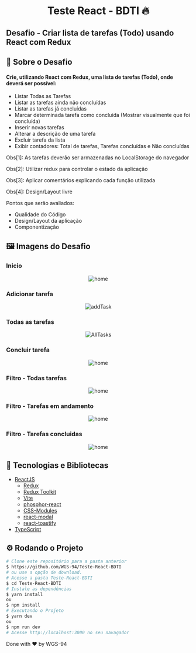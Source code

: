 <!-- Title -->
<h1 align="center"> Teste React - BDTI 🔥</h1>

<!-- Subtitle -->
<h2> Desafio - Criar lista de tarefas (Todo) usando React com Redux</h2>

<!-- Badges 
<p align="center">
  <a href="https://rocketseat.com.br">
    <img alt="Made by Rocketseat" src="https://img.shields.io/badge/made%20by-Rocketseat-%2306b656?style=flat-square">
  </a>
  <img alt="GitHub language count" src="https://img.shields.io/github/languages/count/brunoemferreira/rocketseat-ignite-dt-money?color=%2304D361?style=flat-square">
  <img alt="Repository size" src="https://img.shields.io/github/repo-size/brunoemferreira/rocketseat-ignite-dt-money?style=flat-square">
  <img alt="GitHub last commit" src="https://img.shields.io/github/last-commit/brunoemferreira/rocketseat-ignite-dt-money?style=flat-square">
</p>-->

<!-- Sobre o Projeto -->
## 🚀 Sobre o Desafio

#### Crie, utilizando React com Redux, uma lista de tarefas (Todo), onde deverá ser possível:

- Listar Todas as Tarefas
- Listar as tarefas ainda não concluídas
- Listar as tarefas já concluídas
- Marcar determinada tarefa como concluída (Mostrar visualmente que foi concluída)
- Inserir novas tarefas
- Alterar a descrição de uma tarefa
- Excluir tarefa da lista
- Exibir contadores: Total de tarefas, Tarefas concluídas e Não concluídas

Obs[1]: As tarefas deverão ser armazenadas no LocalStorage do navegador

Obs[2]: Utilizar redux para controlar o estado da aplicação

Obs[3]: Aplicar comentários explicando cada função utilizada

Obs[4]: Design/Layout livre

Pontos que serão avaliados:
- Qualidade do Código
- Design/Layout da aplicação
- Componentização

<!-- https://github.com/BDTI/teste-react -->

## 🖼️ Imagens do Desafio
<!--
![concludedTasks]()
![deleteAllTask](https://user-images.githubusercontent.com/87288949/202867459-feb613dd-5d18-41e1-aeea-125df5b770d1.PNG)
![deleteTask](https://user-images.githubusercontent.com/87288949/202867460-b8d7aa85-f238-418d-8c87-1268f2b92a18.PNG)
![deleteTaskMessage](https://user-images.githubusercontent.com/87288949/202867461-d4c22dca-bf89-4773-88f9-afa1a7e9d9a7.PNG)
![emptyFieldTask](https://user-images.githubusercontent.com/87288949/202867462-c4228b30-ba2c-4f9b-bc55-7c517763e09c.PNG)
![tasksInProgress]() -->

### Inicio
<div align="center">
  <img src="https://user-images.githubusercontent.com/87288949/202867463-e2ef9b8b-fe24-4dae-baff-15a8ed6dd49c.PNG" alt="home">
</div>

### Adicionar tarefa
<div align="center">
  <img src="https://user-images.githubusercontent.com/87288949/202867454-9a8c358b-eda7-49b0-aff7-05ec3d4c7523.PNG" alt="addTask">
</div>

### Todas as tarefas
<div align="center">
  <img src="https://user-images.githubusercontent.com/87288949/202867456-020d6c30-4b69-4e32-bfd4-7694719d6504.PNG" alt="AllTasks">
</div>

### Concluir tarefa
<div align="center">
  <img src="https://user-images.githubusercontent.com/87288949/202867457-0262e525-d510-4a19-b501-ab79f7d29e7d.PNG" alt="home">
</div>

### Filtro - Todas tarefas

<div align="center">
  <img src="https://user-images.githubusercontent.com/87288949/202867454-9a8c358b-eda7-49b0-aff7-05ec3d4c7523.PNG" alt="home">
</div>

### Filtro - Tarefas em andamento
<div align="center">
  <img src="https://user-images.githubusercontent.com/87288949/202867466-d91cc49f-87ca-4d0e-892e-a6bd4b0ffffb.PNG" alt="home">
</div>

### Filtro - Tarefas concluidas
<div align="center">
  <img src="https://user-images.githubusercontent.com/87288949/202867458-935a34e1-1375-4c6b-8317-3478c6fce772.PNG" alt="home">
</div>

<!-- 
<div align="center">
  <img src="https://user-images.githubusercontent.com/87288949/202867454-9a8c358b-eda7-49b0-aff7-05ec3d4c7523.PNG" alt="home">
</div>
-->

## 🧰 Tecnologias e Bibliotecas

* [ReactJS](https://pt-br.reactjs.org/tutorial/tutorial.html)
  * [Redux](https://redux.js.org/)
  * [Redux Toolkit](https://redux-toolkit.js.org/)
  * [Vite](https://www.npmjs.com/package/styled-components)
  * [phosphor-react](https://phosphoricons.com/)
  * [CSS-Modules](https://github.com/css-modules/css-modules) 
  * [react-modal](https://www.npmjs.com/package/react-modal) 
  * [react-toastify](https://www.npmjs.com/package/react-toastify) 
* [TypeScript](https://www.typescriptlang.org/)

<!--### Tools para criar API Fake
 * [MirageJS]()-->

## ⚙️ Rodando o Projeto
```bash
# Clone este repositório para a pasta anterior
$ https://github.com/WGS-94/Teste-React-BDTI
# ou use a opção de download.
# Acesse a pasta Teste-React-BDTI
$ cd Teste-React-BDTI
# Instale as dependências
$ yarn install
ou
$ npm install
# Executando o Projeto
$ yarn dev 
ou
$ npm run dev
# Acesse http://localhost:3000 no seu navagador
```
Done with ♥ by WGS-94
